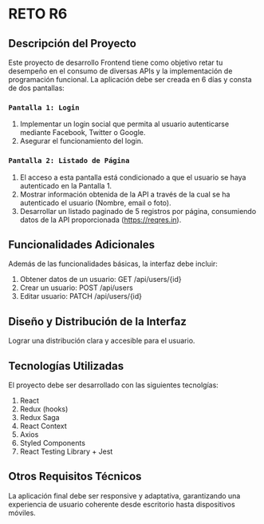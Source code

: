 # RETO R6

## Descripción del Proyecto

Este proyecto de desarrollo Frontend tiene como objetivo retar tu desempeño en el consumo de diversas APIs y la implementación de programación funcional. La aplicación debe ser creada en 6 días y consta de dos pantallas:

### `Pantalla 1: Login`

1. Implementar un login social que permita al usuario autenticarse mediante Facebook, Twitter o Google.
2. Asegurar el funcionamiento del login.

### `Pantalla 2: Listado de Página`

1. El acceso a esta pantalla está condicionado a que el usuario se haya autenticado en la Pantalla 1.
2. Mostrar información obtenida de la API a través de la cual se ha autenticado el usuario (Nombre, email o foto).
3. Desarrollar un listado paginado de 5 registros por página, consumiendo datos de la API proporcionada (https://reqres.in).

## Funcionalidades Adicionales

Además de las funcionalidades básicas, la interfaz debe incluir:

1. Obtener datos de un usuario: GET /api/users/{id}
2. Crear un usuario: POST /api/users
3. Editar usuario: PATCH /api/users/{id}

## Diseño y Distribución de la Interfaz

Lograr una distribución clara y accesible para el usuario.

## Tecnologías Utilizadas

El proyecto debe ser desarrollado con las siguientes tecnolgías:

1. React
2. Redux (hooks)
3. Redux Saga
4. React Context
5. Axios
6. Styled Components
7. React Testing Library + Jest

## Otros Requisitos Técnicos

La aplicación final debe ser responsive y adaptativa, garantizando una experiencia de usuario coherente desde escritorio hasta dispositivos móviles.
